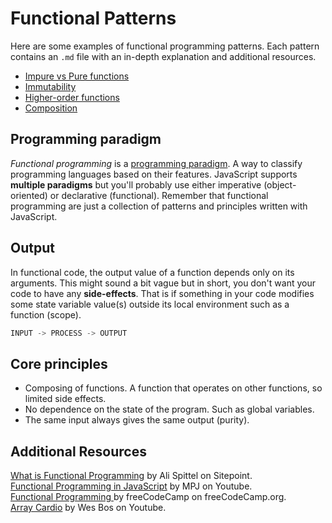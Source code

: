 # Functional Patterns

Here are some examples of functional programming patterns. Each pattern contains an `.md` file with an in-depth explanation and additional resources.

* [Impure vs Pure functions](/impure.md)
* [Immutability](/immutability.md)
* [Higher-order functions](/ho-functions.md)
* [Composition](/composition.md)

## Programming paradigm
*Functional programming* is a [programming paradigm][paradigm]. A way to classify programming languages based on their features. JavaScript supports **multiple paradigms** but you'll probably use either imperative (object-oriented) or declarative (functional). Remember that functional programming are just a collection of  patterns and principles written with JavaScript.

## Output

In functional code, the output value of a function depends only on its arguments. This might sound a bit vague but in short, you don't want your code to have any **side-effects**. That is if something in your code modifies some state variable value(s) outside its local environment such as a function (scope).

```js
INPUT -> PROCESS -> OUTPUT
```

## Core principles

* Composing of functions. A function that operates on other functions, so limited side effects.
* No dependence on the state of the program. Such as global variables.
* The same input always gives the same output (purity).

## Additional Resources
[What is Functional Programming](https://www.sitepoint.com/what-is-functional-programming/) by Ali Spittel on Sitepoint.  
[Functional Programming in JavaScript](https://www.youtube.com/watch?v=BMUiFMZr7vk&list=PL0zVEGEvSaeEd9hlmCXrk5yUyqUag-n84) by MPJ on Youtube.  
[Functional Programming ](https://www.freecodecamp.org/learn) by freeCodeCamp on freeCodeCamp.org.  
[Array Cardio](https://www.youtube.com/watch?v=HB1ZC7czKRs) by Wes Bos on Youtube.

[paradigm]: https://en.wikipedia.org/wiki/Programming_paradigm

